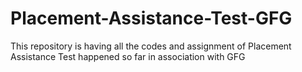 # Placement-Assistance-Test-GFG
This repository is having all the codes and assignment of Placement Assistance Test happened so far in association with GFG
